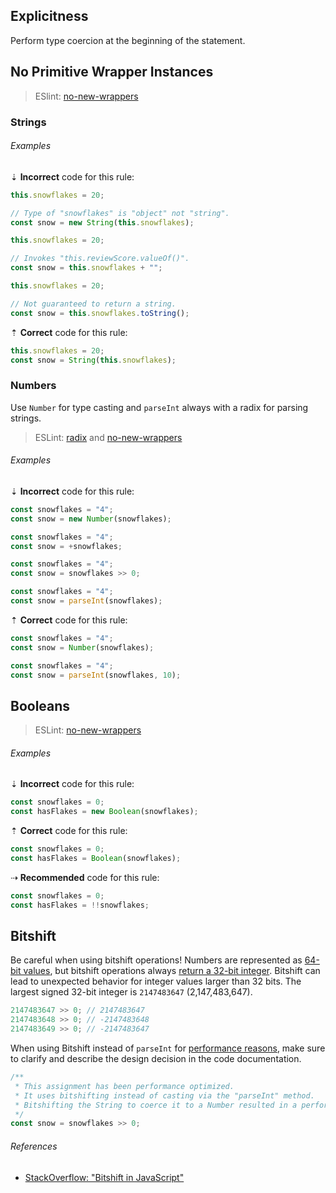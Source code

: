 ## Explicitness

Perform type coercion at the beginning of the statement.

## No Primitive Wrapper Instances

> ESlint: [no-new-wrappers][eslint/no-new-wrappers]

### Strings

###### Examples

⇣ **Incorrect** code for this rule:

```js
this.snowflakes = 20;

// Type of "snowflakes" is "object" not "string".
const snow = new String(this.snowflakes);
```

```js
this.snowflakes = 20;

// Invokes "this.reviewScore.valueOf()".
const snow = this.snowflakes + "";
```

```js
this.snowflakes = 20;

// Not guaranteed to return a string.
const snow = this.snowflakes.toString();
```

⇡ **Correct** code for this rule:

```js
this.snowflakes = 20;
const snow = String(this.snowflakes);
```

### Numbers

Use `Number` for type casting and `parseInt` always with a radix for parsing strings.

> ESLint: [radix][eslint/radix] and [no-new-wrappers][eslint/no-new-wrappers]

###### Examples

⇣ **Incorrect** code for this rule:

```js
const snowflakes = "4";
const snow = new Number(snowflakes);
```

```js
const snowflakes = "4";
const snow = +snowflakes;
```

```js
const snowflakes = "4";
const snow = snowflakes >> 0;
```

```js
const snowflakes = "4";
const snow = parseInt(snowflakes);
```

⇡ **Correct** code for this rule:

```js
const snowflakes = "4";
const snow = Number(snowflakes);
```

```js
const snowflakes = "4";
const snow = parseInt(snowflakes, 10);
```

## Booleans

> ESLint: [no-new-wrappers][eslint/no-new-wrappers]

###### Examples

⇣ **Incorrect** code for this rule:

```js
const snowflakes = 0;
const hasFlakes = new Boolean(snowflakes);
```

⇡ **Correct** code for this rule:

```js
const snowflakes = 0;
const hasFlakes = Boolean(snowflakes);
```

⇢ **Recommended** code for this rule:

```js
const snowflakes = 0;
const hasFlakes = !!snowflakes;
```

## Bitshift

Be careful when using bitshift operations! Numbers are represented as [64-bit values][ref-es5-numbers_64_bit], but bitshift operations always [return a 32-bit integer][ref-es5-bitshift]. Bitshift can lead to unexpected behavior for integer values larger than 32 bits. The largest signed 32-bit integer is `2147483647` (2,147,483,647).

```js
2147483647 >> 0; // 2147483647
2147483648 >> 0; // -2147483648
2147483649 >> 0; // -2147483647
```

When using Bitshift instead of `parseInt` for [performance reasons][ref-bitshift-coercion_vs_casting], make sure to clarify and describe the design decision in the code documentation.

```js
/**
 * This assignment has been performance optimized.
 * It uses bitshifting instead of casting via the "parseInt" method.
 * Bitshifting the String to coerce it to a Number resulted in a performance boost of almost 90%.
 */
const snow = snowflakes >> 0;
```

###### References

- [StackOverflow: "Bitshift in JavaScript"][ref-stackoverflow-bitshift]

[eslint/no-new-wrappers]: https://eslint.org/docs/rules/no-new-wrappers
[eslint/radix]: https://eslint.org/docs/rules/radix
[ref-bitshift-coercion_vs_casting]: https://jsperf.com/coercion-vs-casting/3
[ref-es5-bitshift]: https://es5.github.io/#x11.7
[ref-es5-numbers_64_bit]: https://es5.github.io/#x4.3.19
[ref-stackoverflow-bitshift]: https://stackoverflow.com/questions/2373791/bitshift-in-javascript
